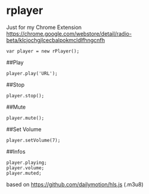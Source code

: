 # rplayer

Just for my Chrome Extension https://chrome.google.com/webstore/detail/radio-beta/klcjochgjlcecbalpokmcldlfhngcnfh

```
var player = new rPlayer();
```

##Play

```
player.play('URL');
```

##Stop

```
player.stop();
```

##Mute

```
player.mute();
```

##Set Volume

```
player.setVolume(7);
```

##Infos

```
player.playing;
player.volume;
player.muted;
```

based on https://github.com/dailymotion/hls.js (.m3u8)
